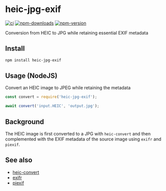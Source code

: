# heic-jpg-exif

[![ci](https://github.com/szapp/heic-jpg-exif/actions/workflows/ci.yml/badge.svg)](https://github.com/szapp/heic-jpg-exif/actions/workflows/ci.yml)
[![npm-downloads](https://img.shields.io/npm/dm/heic-jpg-exif.svg)](https://www.npmjs.com/package/heic-jpg-exif)
[![npm-version](https://img.shields.io/npm/v/heic-jpg-exif.svg)](https://www.npmjs.com/package/heic-jpg-exif)

Conversion from HEIC to JPG while retaining essential EXIF metadata

## Install

```bash
npm install heic-jpg-exif
```

## Usage (NodeJS)

Convert an HEIC image to JPEG while retaining the metadata

```javascript
const convert = require('heic-jpg-exif');

await convert('input.HEIC', 'output.jpg');
```

## Background

The HEIC image is first converted to a JPG with `heic-convert` and then complemented with the EXIF metadata of the source image using `exifr` and `piexif`.

## See also

* [heic-convert](https://www.npmjs.com/package/heic-convert)
* [exifr](https://www.npmjs.com/package/exifr)
* [piexif](https://www.npmjs.com/package/piexif)
